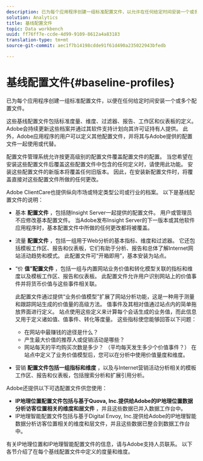 ```yaml
---
description: 已为每个应用程序创建一组标准配置文件，以允许在任何给定时间安装一个或多个配置文件。
solution: Analytics
title: 基线配置文件
topic: Data workbench
uuid: ff76ff7e-ccde-4d99-9109-8612a4a83183
translation-type: tm+mt
source-git-commit: aec1f7b14198cdde91f61d490a235022943bfedb

---
```



# 基线配置文件{#baseline-profiles}

已为每个应用程序创建一组标准配置文件，以便在任何给定时间安装一个或多个配置文件。

这些基线配置文件包括标准度量、维度、过滤器、报告、工作区和仪表板的定义。 Adobe会持续更新这些档案并通过其软件支持计划向其许可证持有人提供。 此外，Adobe应用程序的用户可以定义其他配置文件，并将其与Adobe提供的配置文件一起使用或代替。

配置文件管理系统允许按更高级别的配置文件覆盖配置文件的配置。 当您希望在安装这些配置文件后覆盖这些配置文件中包含的任何定义时，请使用此功能。 安装这些配置文件的新版本将覆盖任何旧版本。 因此，在安装新配置文件时，将覆盖直接对这些配置文件所做的任何更改。

Adobe ClientCare也提供纵向市场或特定类型公司或行业的档案。 以下是基线配置文件的说明：

* 基本 **配置文件** ，包括随Insight Server一起提供的配置文件。 用户或管理员不应修改基本配置文件。 当Adobe发布Insight Server的下一版本或其他软件应用程序时，基本配置文件中所做的任何更改都将被覆盖。
* 流量 **配置文件** ，包括一组用于Web分析的基本指标、维度和过滤器。 它还包括模板工作区、报告和仪表板，它们有助于分析、报告和总体了解Internet网站活动趋势和模式。 此配置文件可“开箱即用”，基本安装为站点。
* “价 **值”配置文件** ，包括一组与内置网站业务价值和转化模型关联的指标和维度以及模板工作区、报告和仪表板。 此配置文件允许用户识别网站上的价值事件并将货币价值与这些事件相关联。

   此配置文件通过提供“业务价值模型”扩展了网站分析功能，这是一种用于测量和跟踪网站生成的价值量的高级方法。 值事件及其相对值通过站点内的简单拖放界面进行定义。 站点使用这些定义来计算每个会话生成的业务值，而此信息又用于定义诸如值、值事件、转化等度量。 这些指标使您能够回答以下问题：

   * 在网站中最赚钱的途径是什么？
   * 产生最大价值的推荐人或促销活动是哪些？
   * 网站每天的平均购买次数是多少？ （平均每天发生多少个价值事件？）
   在站点中定义了业务价值模型后，您可以在分析中使用价值量度和维度。

* 营销 **配置文件包括一组指标和维度** ，以及与Internet营销活动分析相关的模板工作区、报告和仪表板，包括搜索分析和扩展引用分析。

Adobe还提供以下可选配置文件供您使用：

* **IP地理位置配置文件包括与基于Quova, Inc.提供给Adobe的IP地理位置数据分析访客位置相关的维度和层文件** ，并且这些数据已并入数据工作台中。
* IP地理智能配置文件包括与基于Digital Envoy, Inc.提供给Adobe的IP地理智能数据分析访客位置相关的维度和层文件，并且这些数据已整合到数据工作台中。

有关IP地理位置和IP地理智能配置文件的信息，请与Adobe支持人员联系。 以下各节介绍了在每个基线配置文件中定义的度量和维度。
